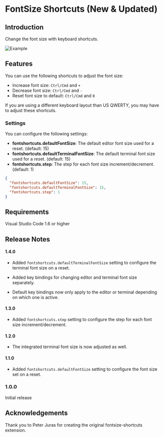# FontSize Shortcuts (New & Updated)

## Introduction

Change the font size with keyboard shortcuts.

![Example](https://i.imgur.com/Gs7KqPG.gif)

## Features

You can use the following shortcuts to adjust the font size:

- Increase font size: `Ctrl/Cmd` and `+`
- Decrease font size: `Ctrl/Cmd` and `-`
- Reset font size to default: `Ctrl/Cmd` and `0`

If you are using a different keyboard layout than US QWERTY, you may have to adjust these shortcuts.

### Settings

You can configure the following settings:

- **fontshortcuts.defaultFontSize**: The default editor font size used for a reset. (default: 15)
- **fontshortcuts.defaultTerminalFontSize**: The default terminal font size used for a reset. (default: 15)
- **fontshortcuts.step**: The step for each font size increment/decrement. (default: 1)

```json
{
  "fontshortcuts.defaultFontSize": 15,
  "fontshortcuts.defaultTerminalFontSize": 15,
  "fontshortcuts.step": 1
}
```

## Requirements

Visual Studio Code 1.6 or higher

## Release Notes

#### 1.4.0

- Added `fontshortcuts.defaultTerminalFontSize` setting to configure the terminal font size on a reset.

- Added key bindings for changing editor and terminal font size separately.

- Default key bindings now only apply to the editor or terminal depending on which one is active.

#### 1.3.0

- Added `fontshortcuts.step` setting to configure the step for each font size increment/decrement.

#### 1.2.0

- The integrated terminal font size is now adjusted as well.

#### 1.1.0

- Added `fontshortcuts.defaultFontSize` setting to configure the font size set on a reset.

### 1.0.0

Initial release

## Acknowledgements

Thank you to Peter Juras for creating the original fontsize-shortcuts extension.
